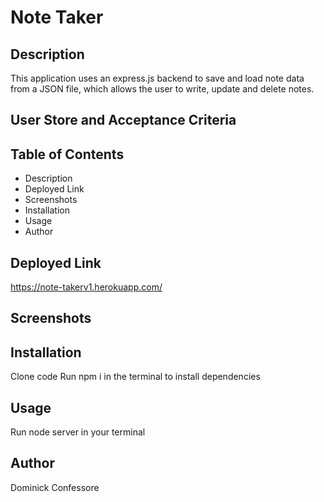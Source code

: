 # Note Taker

## Description
This application uses an express.js backend to save and load note data from a JSON file, which allows the user to write, update and delete notes.


## User Store and Acceptance Criteria


## Table of Contents
- Description
- Deployed Link
- Screenshots
- Installation
- Usage
- Author

## Deployed Link
https://note-takerv1.herokuapp.com/

## Screenshots

## Installation
Clone code
Run npm i in the terminal to install dependencies

## Usage
Run node server in your terminal

## Author
Dominick Confessore 
